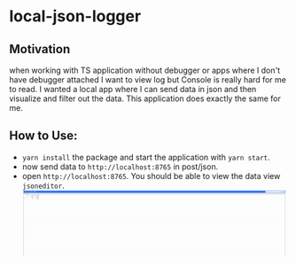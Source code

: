 # local-json-logger

## Motivation
when working with TS application without debugger or apps where I don't have debugger attached I want to view log but Console is really hard for me to read. I wanted a local app where I can send data in json and then visualize and filter out the data. This application does exactly the same for me.

## How to Use:
 - `yarn install` the package and start the application with `yarn start`.
 - now send data to `http://localhost:8765` in post/json.
 - open `http://localhost:8765`. You should be able to view the data view `jsoneditor`.
![Alt Text](./demo.gif)
